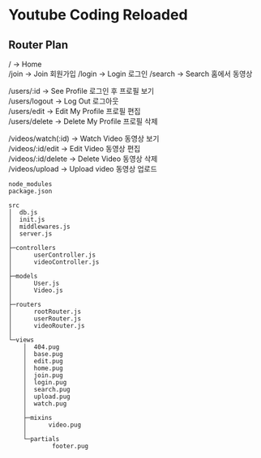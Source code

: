 # Youtube Coding Reloaded

## Router Plan

/ -> Home  
/join -> Join 회원가입
/login -> Login 로그인
/search -> Search 홈에서 동영상

/users/:id -> See Profile 로그인 후 프로필 보기  
/users/logout -> Log Out 로그아웃  
/users/edit -> Edit My Profile 프로필 편집  
/users/delete -> Delete My Profile 프로필 삭제

/videos/watch(:id) -> Watch Video 동영상 보기  
/videos/:id/edit -> Edit Video 동영상 편집  
/videos/:id/delete -> Delete Video 동영상 삭제  
/videos/upload -> Upload video 동영상 업로드

```shell
node_modules
package.json

src
│  db.js
│  init.js
│  middlewares.js
│  server.js
│
├─controllers
│      userController.js
│      videoController.js
│
├─models
│      User.js
│      Video.js
│
├─routers
│      rootRouter.js
│      userRouter.js
│      videoRouter.js
│
└─views
    │  404.pug
    │  base.pug
    │  edit.pug
    │  home.pug
    │  join.pug
    │  login.pug
    │  search.pug
    │  upload.pug
    │  watch.pug
    │
    ├─mixins
    │      video.pug
    │
    └─partials
            footer.pug
```
